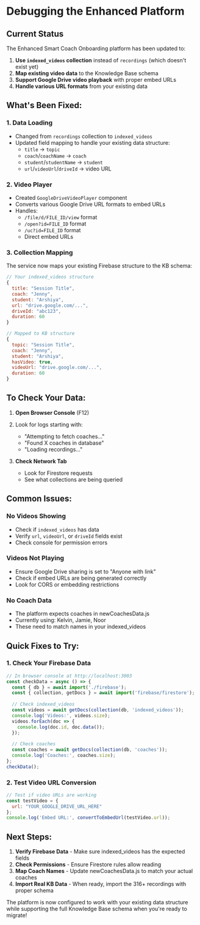 # Debugging the Enhanced Platform

## Current Status

The Enhanced Smart Coach Onboarding platform has been updated to:

1. **Use `indexed_videos` collection** instead of `recordings` (which doesn't exist yet)
2. **Map existing video data** to the Knowledge Base schema
3. **Support Google Drive video playback** with proper embed URLs
4. **Handle various URL formats** from your existing data

## What's Been Fixed:

### 1. Data Loading
- Changed from `recordings` collection to `indexed_videos` 
- Updated field mapping to handle your existing data structure:
  - `title` → `topic`
  - `coach`/`coachName` → `coach` 
  - `student`/`studentName` → `student`
  - `url`/`videoUrl`/`driveId` → video URL

### 2. Video Player
- Created `GoogleDriveVideoPlayer` component
- Converts various Google Drive URL formats to embed URLs
- Handles:
  - `/file/d/FILE_ID/view` format
  - `/open?id=FILE_ID` format  
  - `/uc?id=FILE_ID` format
  - Direct embed URLs

### 3. Collection Mapping
The service now maps your existing Firebase structure to the KB schema:

```javascript
// Your indexed_videos structure
{
  title: "Session Title",
  coach: "Jenny",
  student: "Arshiya", 
  url: "drive.google.com/...",
  driveId: "abc123",
  duration: 60
}

// Mapped to KB structure
{
  topic: "Session Title",
  coach: "Jenny",
  student: "Arshiya",
  hasVideo: true,
  videoUrl: "drive.google.com/...",
  duration: 60
}
```

## To Check Your Data:

1. **Open Browser Console** (F12)
2. Look for logs starting with:
   - "Attempting to fetch coaches..."
   - "Found X coaches in database"
   - "Loading recordings..."

3. **Check Network Tab**
   - Look for Firestore requests
   - See what collections are being queried

## Common Issues:

### No Videos Showing
- Check if `indexed_videos` has data
- Verify `url`, `videoUrl`, or `driveId` fields exist
- Check console for permission errors

### Videos Not Playing
- Ensure Google Drive sharing is set to "Anyone with link"
- Check if embed URLs are being generated correctly
- Look for CORS or embedding restrictions

### No Coach Data
- The platform expects coaches in newCoachesData.js
- Currently using: Kelvin, Jamie, Noor
- These need to match names in your indexed_videos

## Quick Fixes to Try:

### 1. Check Your Firebase Data
```javascript
// In browser console at http://localhost:3003
const checkData = async () => {
  const { db } = await import('./firebase');
  const { collection, getDocs } = await import('firebase/firestore');
  
  // Check indexed_videos
  const videos = await getDocs(collection(db, 'indexed_videos'));
  console.log('Videos:', videos.size);
  videos.forEach(doc => {
    console.log(doc.id, doc.data());
  });
  
  // Check coaches
  const coaches = await getDocs(collection(db, 'coaches'));
  console.log('Coaches:', coaches.size);
};
checkData();
```

### 2. Test Video URL Conversion
```javascript
// Test if video URLs are working
const testVideo = {
  url: "YOUR_GOOGLE_DRIVE_URL_HERE"
};
console.log('Embed URL:', convertToEmbedUrl(testVideo.url));
```

## Next Steps:

1. **Verify Firebase Data** - Make sure indexed_videos has the expected fields
2. **Check Permissions** - Ensure Firestore rules allow reading
3. **Map Coach Names** - Update newCoachesData.js to match your actual coaches
4. **Import Real KB Data** - When ready, import the 316+ recordings with proper schema

The platform is now configured to work with your existing data structure while supporting the full Knowledge Base schema when you're ready to migrate!